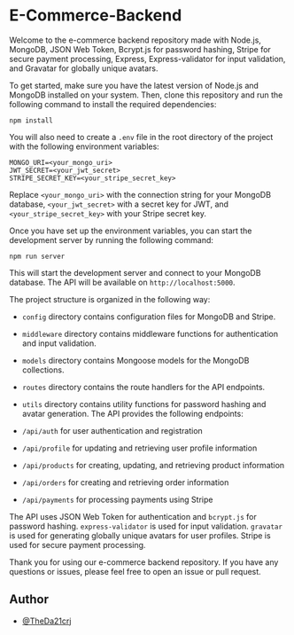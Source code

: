 # E-Commerce-Backend

Welcome to the e-commerce backend repository made with Node.js, MongoDB, JSON Web Token, Bcrypt.js for password hashing, Stripe for secure payment processing, Express, Express-validator for input validation, and Gravatar for globally unique avatars.

To get started, make sure you have the latest version of Node.js and MongoDB installed on your system. Then, clone this repository and run the following command to install the required dependencies:

```
npm install
```

You will also need to create a `.env` file in the root directory of the project with the following environment variables:

```
MONGO_URI=<your_mongo_uri>
JWT_SECRET=<your_jwt_secret>
STRIPE_SECRET_KEY=<your_stripe_secret_key>
```

Replace `<your_mongo_uri>` with the connection string for your MongoDB database, `<your_jwt_secret>` with a secret key for JWT, and `<your_stripe_secret_key>` with your Stripe secret key.

Once you have set up the environment variables, you can start the development server by running the following command:

```
npm run server
```

This will start the development server and connect to your MongoDB database. The API will be available on `http://localhost:5000`.

The project structure is organized in the following way:

- `config` directory contains configuration files for MongoDB and Stripe.
- `middleware` directory contains middleware functions for authentication and input validation.
- `models` directory contains Mongoose models for the MongoDB collections.
- `routes` directory contains the route handlers for the API endpoints.
- `utils` directory contains utility functions for password hashing and avatar generation.
The API provides the following endpoints:

- `/api/auth` for user authentication and registration
- `/api/profile` for updating and retrieving user profile information
- `/api/products` for creating, updating, and retrieving product information
- `/api/orders` for creating and retrieving order information
- `/api/payments` for processing payments using Stripe

The API uses JSON Web Token for authentication and `bcrypt.js` for password hashing. `express-validator` is used for input validation. `gravatar` is used for generating globally unique avatars for user profiles. Stripe is used for secure payment processing.

Thank you for using our e-commerce backend repository. If you have any questions or issues, please feel free to open an issue or pull request.

## Author

- [@TheDa21crj](https://github.com/TheDa21crj)
